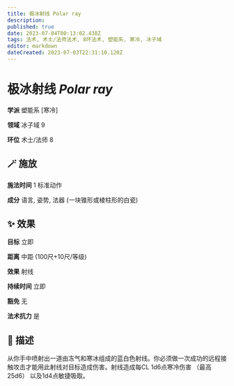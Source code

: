 ```yaml
---
title: 极冰射线 Polar ray
description: 
published: true
date: 2023-07-04T00:13:02.438Z
tags: 法术, 术士/法师法术, 8环法术, 塑能系, 寒冷, 冰子域
editor: markdown
dateCreated: 2023-07-03T22:31:10.120Z
---
```


# **极冰射线** *Polar ray*

**学派** 塑能系 \[寒冷\] 

**领域** 冰子域 9

**环位** 术士/法师 8

## 🪄 施放

**施法时间** 1 标准动作

**成分** 语言, 姿势, 法器 (一块锥形或棱柱形的白瓷)

## ✨ 效果 

**目标** 立即 

**距离** 中距 (100尺+10尺/等级) 

**效果** 射线 

**持续时间** 立即 

**豁免** 无

**法术抗力** 是

## 📖 描述

从你手中喷射出一道由冻气和寒冰组成的蓝白色射线。你必须做一次成功的远程接触攻击才能用此射线对目标造成伤害。射线造成每CL 1d6点寒冷伤害 （最高25d6） 以及1d4点敏捷吸取。
    